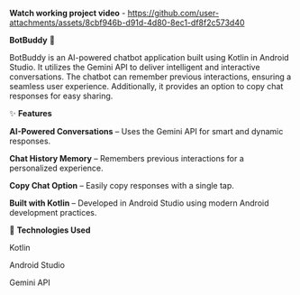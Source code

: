 **Watch working project video** - https://github.com/user-attachments/assets/8cbf946b-d91d-4d80-8ec1-df8f2c573d40

**BotBuddy** 🤖

BotBuddy is an AI-powered chatbot application built using Kotlin in Android Studio. It utilizes the Gemini API to deliver intelligent and interactive conversations. The chatbot can remember previous interactions, ensuring a seamless user experience. Additionally, it provides an option to copy chat responses for easy sharing.

✨ **Features**

**AI-Powered Conversations** – Uses the Gemini API for smart and dynamic responses.

**Chat History Memory** – Remembers previous interactions for a personalized experience.

**Copy Chat Option** – Easily copy responses with a single tap.

**Built with Kotlin** – Developed in Android Studio using modern Android development practices.

📌 **Technologies Used**

Kotlin

Android Studio

Gemini API


